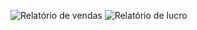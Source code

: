 ![Relatório de vendas](https://prnt.sc/LrnFglH462ey)
![Relatório de lucro](https://prnt.sc/DoVdSEE5MQd8)
